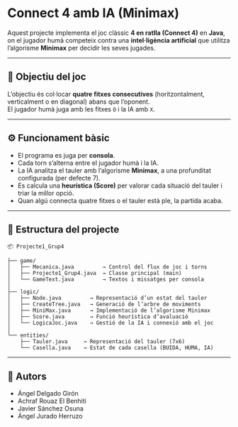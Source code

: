 # Connect 4 amb IA (Minimax)

Aquest projecte implementa el joc clàssic **4 en ratlla (Connect 4)** en **Java**, on el jugador humà competeix contra una **intel·ligència artificial** que utilitza l’algorisme **Minimax** per decidir les seves jugades.

---

## 🎯 Objectiu del joc
L’objectiu és col·locar **quatre fitxes consecutives** (horitzontalment, verticalment o en diagonal) abans que l’oponent.  
El jugador humà juga amb les fitxes `O` i la IA amb `X`.

---

## ⚙️ Funcionament bàsic
- El programa es juga per **consola**.  
- Cada torn s’alterna entre el jugador humà i la IA.  
- La IA analitza el tauler amb l’algorisme **Minimax**, a una profunditat configurada (per defecte 7).  
- Es calcula una **heurística (Score)** per valorar cada situació del tauler i triar la millor opció.  
- Quan algú connecta quatre fitxes o el tauler està ple, la partida acaba.

---

## 🧩 Estructura del projecte
```
📦 Projecte1_Grup4

├── game/
│   ├── Mecanica.java         → Control del flux de joc i torns
│   ├── Projecte1_Grup4.java  → Classe principal (main)
│   └── GameText.java         → Textos i missatges per consola
│
├── logic/
│   ├── Node.java         → Representació d’un estat del tauler
│   ├── CreateTree.java   → Generació de l’arbre de moviments
│   ├── MiniMax.java      → Implementació de l’algorisme Minimax
│   ├── Score.java        → Funció heurística d’avaluació
│   └── LogicaJoc.java    → Gestió de la IA i connexió amb el joc
│
└── entities/
    ├── Tauler.java     → Representació del tauler (7x6)
    └── Casella.java    → Estat de cada casella (BUIDA, HUMA, IA)
```

---

## 👥 Autors
- Ángel Delgado Girón
- Achraf Rouaz El Benhiti
- Javier Sánchez Osuna
- Ángel Jurado Herruzo
